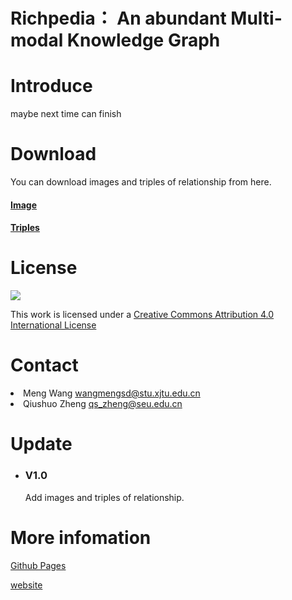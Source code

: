 # Richpedia： An abundant Multi-modal Knowledge Graph

# Introduce

maybe next time can finish

# Download

You can download images and triples of relationship from here.

#### [Image](https://baidu.com)

#### [Triples](https://zhibo8.com)

# License

[![](https://i.creativecommons.org/l/by/4.0/88x31.png)](http://creativecommons.org/licenses/by/4.0/)

This work is licensed under a [Creative Commons Attribution 4.0 International License](http://creativecommons.org/licenses/by/4.0/)

# Contact

<li>Meng Wang <a href="mailto:wangmengsd@stu.xjtu.edu.cn">wangmengsd@stu.xjtu.edu.cn</a></li>

<li>Qiushuo Zheng <a href="mailto:qs_zheng@seu.edu.cn">qs_zheng@seu.edu.cn</a></li>

# Update

* ### V1.0

  Add images and triples of relationship.

# More infomation

[Github Pages](https://github.com/StephanieTM/article)

[website](https://www.stephanietm.cn)



